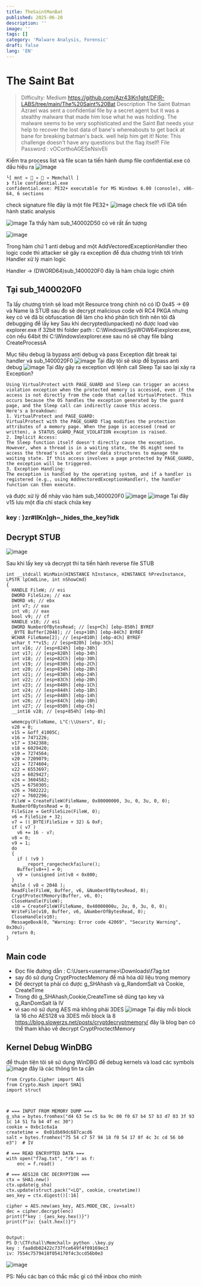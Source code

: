 ```yaml
---
title: TheSaintManBat
published: 2025-06-20
description: ''
image: ''
tags: []
category: 'Malware Analysis, Forensic'
draft: false 
lang: 'EN'
---
```


# The Saint Bat
>Difficulty: Medium
https://github.com/Azr43lKn1ght/DFIR-LABS/tree/main/The%20Saint%20Bat
>Description
>The Saint Batman Azrael was sent a confidential file by a secret agent but it was a stealthy malware that made him lose what he was holding. The malware seems to be very sophisticated and the Saint Bat needs your help to recover the lost data of bane's whereabouts to get back at bane for breaking batman's back. well help him get it!
Note: This challenge doesn't have any questions but the flag itself!
File Password : vOCorthoAGESeNsivEli


Kiểm tra process list và file scan ta tiến hành dump file confidential.exe có dấu hiệu ra
![image](/images/hackmd/SkxpqhXNxl.png)
```
└[ mnt »  »  » Memchall ]
❯ file confidential.exe
confidential.exe: PE32+ executable for MS Windows 6.00 (console), x86-64, 6 sections
```
check signature file đây là một file PE32+
![image](/images/hackmd/S1YSohQNlx.png)
check file với IDA tiến hành static analysis 

![image](/images/hackmd/H18AjnmVle.png)
Ta thấy hàm sub_140002D50 có vẻ rất ấn tượng 


![image](/images/hackmd/rkbM62QExl.png)


Trong hàm chứ 1 anti debug and một AddVectoredExceptionHandler theo logic code thì attacker sẽ gây ra exception để đưa chương trình tới trình Handler xử lý main logic 

Handler -> (DWORD64)sub_1400020F0 đây là hàm chứa logic chính
## Tại sub_1400020F0
Ta lấy chương trình sẽ load một Resource trong chính nó có ID 0x45 -> 69 và Name là STUB sau đo sẽ decrypt malicious code với RC4 PKGA
nhưng key có vẻ đã bị obfuscation để làm cho khó phân tích tĩnh nên tôi đã debugging để lấy key
Sau khi decrypted(unpacked) nó được load vào explorer.exe if 32bit thì folder path : C:\\Windows\\SysWOW64\\explorer.exe, còn nếu 64bit thì C:\Windows\explorer.exe sau
nó sẽ chạy file bằng CreateProcessA

Mục tiêu debug là bypass anti debug và pass Exception đặt break tại handler và sub_1400020F0
![image](/images/hackmd/rJe-4amVee.png)
Tại đây tôi sẽ skip để bypass anti debug
![image](/images/hackmd/B1Q44TXNlg.png)
Tại đây gây ra exception với lệnh call Sleep Tại sao lại xảy ra Exception? 
```
Using VirtualProtect with PAGE_GUARD and Sleep can trigger an access violation exception when the protected memory is accessed, even if the access is not directly from the code that called VirtualProtect. This occurs because the OS handles the exception generated by the guard page, and the Sleep call can indirectly cause this access. 
Here's a breakdown:
1. VirtualProtect and PAGE_GUARD:
VirtualProtect with the PAGE_GUARD flag modifies the protection attributes of a memory page. When the page is accessed (read or written), a STATUS_GUARD_PAGE_VIOLATION exception is raised. 
2. Implicit Access:
The Sleep function itself doesn't directly cause the exception. However, when a thread is in a waiting state, the OS might need to access the thread's stack or other data structures to manage the waiting state. If this access involves a page protected by PAGE_GUARD, the exception will be triggered. 
3. Exception Handling:
The exception is handled by the operating system, and if a handler is registered (e.g., using AddVectoredExceptionHandler), the handler function can then execute. 
```
và được xử lý để nhảy vào hàm sub_1400020F0
![image](/images/hackmd/ryOoVT7Nle.png)
![image](/images/hackmd/Sk_nBpQExg.png)
Tại đây v15 lưu một đỉa chỉ stack chứa key
### key : }zr#llKn]gh~_hides_the_key?idk
## Decrypt STUB
![image](/images/hackmd/SJLzUamExl.png)


Sau khi lấy key và decrypt thi ta tiến hành reverse file STUB 
```
int __stdcall WinMain(HINSTANCE hInstance, HINSTANCE hPrevInstance, LPSTR lpCmdLine, int nShowCmd)
{
  HANDLE FileW; // esi
  DWORD FileSize; // eax
  DWORD v6; // ebx
  int v7; // eax
  int v8; // eax
  bool v9; // cf
  HANDLE v10; // esi
  DWORD NumberOfBytesRead; // [esp+Ch] [ebp-850h] BYREF
  _BYTE Buffer[2048]; // [esp+10h] [ebp-84Ch] BYREF
  WCHAR FileName[2]; // [esp+810h] [ebp-4Ch] BYREF
  wchar_t **v15; // [esp+820h] [ebp-3Ch]
  int v16; // [esp+824h] [ebp-38h]
  int v17; // [esp+828h] [ebp-34h]
  int v18; // [esp+82Ch] [ebp-30h]
  int v19; // [esp+830h] [ebp-2Ch]
  int v20; // [esp+834h] [ebp-28h]
  int v21; // [esp+838h] [ebp-24h]
  int v22; // [esp+83Ch] [ebp-20h]
  int v23; // [esp+840h] [ebp-1Ch]
  int v24; // [esp+844h] [ebp-18h]
  int v25; // [esp+848h] [ebp-14h]
  int v26; // [esp+84Ch] [ebp-10h]
  int v27; // [esp+850h] [ebp-Ch]
  __int16 v28; // [esp+854h] [ebp-8h]

  wmemcpy(FileName, L"C:\\Users", 8);
  v28 = 0;
  v15 = &off_41005C;
  v16 = 7471226;
  v17 = 3342388;
  v18 = 6029420;
  v19 = 7274564;
  v20 = 7209079;
  v21 = 7274604;
  v22 = 6553697;
  v23 = 6029427;
  v24 = 3604582;
  v25 = 6750305;
  v26 = 7602222;
  v27 = 7602296;
  FileW = CreateFileW(FileName, 0x80000000, 3u, 0, 3u, 0, 0);
  NumberOfBytesRead = 0;
  FileSize = GetFileSize(FileW, 0);
  v6 = FileSize + 32;
  v7 = ((_BYTE)FileSize + 32) & 0xF;
  if ( v7 )
    v6 += 16 - v7;
  v8 = 0;
  v9 = 1;
  do
  {
    if ( !v9 )
      __report_rangecheckfailure();
    Buffer[v8++] = 0;
    v9 = (unsigned int)v8 < 0x800;
  }
  while ( v8 < 2048 );
  ReadFile(FileW, Buffer, v6, &NumberOfBytesRead, 0);
  CryptProtectMemory(Buffer, v6, 0);
  CloseHandle(FileW);
  v10 = CreateFileW(FileName, 0x40000000u, 2u, 0, 3u, 0, 0);
  WriteFile(v10, Buffer, v6, &NumberOfBytesRead, 0);
  CloseHandle(v10);
  MessageBoxA(0, "Warning: Error code 42069", "Security Warning", 0x30u);
  return 0;
}
```
## Main code
- Đọc file đường dẫn : C:\Users\<username>\Downloads\f7ag.txt
- say đó sử dụng CryptProctecMemory để mã hóa dữ liệu trong memory
- Để decrypt ta phải có được g_SHAhash và g_RandomSalt và Cookie, CreateTime
- Trong đó g_SHAhash,Cookie,CreateTime sẽ dùng tạo key và g_RanDomSalt là IV
- vì sao nó sử dụng AES mà không phải 3DES
![image](/images/hackmd/ByW3eTX4ex.png)
Tại đây mỗi block là 16 cho AES128 và 3DES mỗi block là 8
https://blog.slowerzs.net/posts/cryptdecryptmemory/
đây là blog bạn có thể tham khảo về decrypt CryptProctectMemory
## Kernel Debug WinDBG
để thuận tiện tôi sẽ sử dụng WinDBG để debug kernels và load các symbols
![image](/images/hackmd/rkzkz6QNll.png)
đây là các thông tin ta cần 
```
from Crypto.Cipher import AES
from Crypto.Hash import SHA1
import struct



# === INPUT FROM MEMORY DUMP ===
g_sha = bytes.fromhex("d4 63 5e c5 ba 9c 00 f0 67 b4 57 b3 d7 03 3f 93 1c 14 51 fa b4 4f ec 30")
cookie = 0xbc1c6a1a
createtime =  0x01db69dc687cacd6
salt = bytes.fromhex("75 54 c7 57 94 18 f0 54 17 0f 4c 3c cd 56 b0 e3")  # IV

# === READ ENCRYPTED DATA ===
with open("f7ag.txt", "rb") as f:
    enc = f.read()

# === AES128 CBC DECRYPTION ===
ctx = SHA1.new()
ctx.update(g_sha)
ctx.update(struct.pack("<LQ", cookie, createtime))
aes_key = ctx.digest()[:16]

cipher = AES.new(aes_key, AES.MODE_CBC, iv=salt)
dec = cipher.decrypt(enc)
print(f"key : {aes_key.hex()}")
print(f"iv: {salt.hex()}")


Output:
PS D:\CTFchall\Memchall> python .\key.py
key : faa8db02422c737fce649f4f09169ec3
iv: 7554c7579418f054170f4c3ccd56b0e3

```
![image](/images/hackmd/r1O0G6QVgx.png)

PS: Nếu các bạn có thắc mắc gì có thể inbox cho mình 